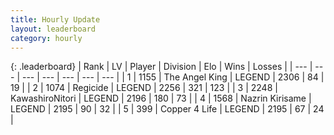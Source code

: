```yaml
---
title: Hourly Update
layout: leaderboard
category: hourly
---
```


{: .leaderboard}
| Rank | LV | Player | Division | Elo | Wins | Losses |
| --- | --- | --- | --- | --- | --- | --- |
| <span data-change="0">1</span> | 1155 | <span title="ID: 547162">The Angel King</span> | LEGEND | <span data-change="-6">2306</span> | <span data-change="1">84</span> | <span data-change="1">19</span> |
| <span data-change="0">2</span> | 1074 | <span title="ID: 353063">Regicide</span> | LEGEND | <span data-change="8">2256</span> | <span data-change="3">321</span> | <span data-change="1">123</span> |
| <span data-change="0">3</span> | 2248 | <span title="ID: 164871">KawashiroNitori</span> | LEGEND | <span data-change="-18">2196</span> | <span data-change="0">180</span> | <span data-change="2">73</span> |
| <span data-change="0">4</span> | 1568 | <span title="ID: 315148">Nazrin Kirisame</span> | LEGEND | <span data-change="0">2195</span> | <span data-change="0">90</span> | <span data-change="0">32</span> |
| <span data-change="0">5</span> | 399 | <span title="ID: 572375">Copper 4 Life</span> | LEGEND | <span data-change="9">2195</span> | <span data-change="2">67</span> | <span data-change="1">24</span> |
